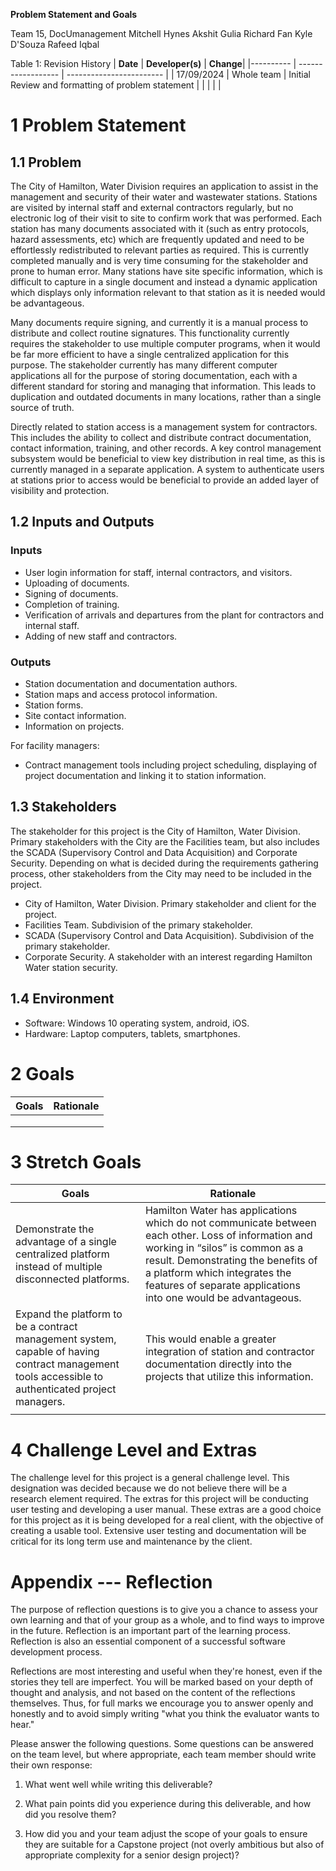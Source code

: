 
**Problem Statement and Goals**

Team 15, DocUmanagement
Mitchell Hynes
Akshit Gulia
Richard Fan
Kyle D'Souza
Rafeed Iqbal

Table 1: Revision History
| **Date**  | **Developer(s)** |  **Change**|
|---------- | ------------------ | ------------------------ |
|  17/09/2024 |  Whole team  |  Initial Review and formatting of problem statement |
|      |       |   |
  
# 1 Problem Statement

## 1.1 Problem

The City of Hamilton, Water Division requires an application to assist in the management and security of their water and wastewater stations. Stations are visited by internal staff and external contractors regularly, but no electronic log of their visit to site to confirm work that was performed. Each station has many documents associated with it (such as entry protocols, hazard assessments, etc) which are frequently updated and need to be effortlessly redistributed to relevant parties as required. This is currently completed manually and is very time consuming for the stakeholder and prone to human error. Many stations have site specific information, which is difficult to capture in a single document and instead a dynamic application which displays only information relevant to that station as it is needed would be advantageous. 

Many documents require signing, and currently it is a manual process to distribute and collect routine signatures. This functionality currently requires the stakeholder to use multiple computer programs, when it would be far more efficient to have a single centralized application for this purpose. The stakeholder currently has many different computer applications all for the purpose of storing documentation, each with a different standard for storing and managing that information. This leads to duplication and outdated documents in many locations, rather than a single source of truth.

Directly related to station access is a management system for contractors. This includes the ability to collect and distribute contract documentation, contact information, training, and other records. A key control management subsystem would be beneficial to view key distribution in real time, as this is currently managed in a separate application. A system to authenticate users at stations prior to access would be beneficial to provide an added layer of visibility and protection.

## 1.2 Inputs and Outputs

### Inputs 
* User login information for staff, internal contractors, and visitors.
* Uploading of documents.
* Signing of documents.
* Completion of training.
* Verification of arrivals and departures from the plant for contractors and internal staff.
* Adding of new staff and contractors.

### Outputs 
* Station documentation and documentation authors.
* Station maps and access protocol information.
* Station forms.
* Site contact information.
* Information on projects.

For facility managers:
* Contract management tools including project scheduling, displaying of project documentation and linking it to station information.


## 1.3 Stakeholders

The stakeholder for this project is the City of Hamilton, Water Division. Primary stakeholders with the City are the Facilities team, but also includes the SCADA (Supervisory Control and Data Acquisition) and Corporate Security. Depending on what is decided during the requirements gathering process, other stakeholders from the City may need to be included in the project.
* City of Hamilton, Water Division. Primary stakeholder and client for the project.
* Facilities Team. Subdivision of the primary stakeholder.
* SCADA (Supervisory Control and Data Acquisition). Subdivision of the primary stakeholder.
* Corporate Security. A stakeholder with an interest regarding Hamilton Water station security.

## 1.4 Environment

* Software: Windows 10 operating system, android, iOS.
* Hardware: Laptop computers, tablets, smartphones.

# 2 Goals
| Goals | Rationale |
| --- | --- |
| | |
| | |
| | |
# 3 Stretch Goals
| Goals | Rationale |
| --- | --- |
| Demonstrate the advantage of a single centralized platform instead of multiple disconnected platforms.| Hamilton Water has applications which do not communicate between each other. Loss of information and working in “silos” is common as a result. Demonstrating the benefits of a platform which integrates the features of separate applications into one would be advantageous. |
|Expand the platform to be a contract management system, capable of having contract management tools accessible to authenticated project managers. |This would enable a greater integration of station and contractor documentation directly into the projects that utilize this information. |
| | |
# 4 Challenge Level and Extras

The challenge level for this project is a general challenge level. This designation was decided because we do not believe there will be a research element required. The extras for this project will be conducting user testing and developing a user manual. These extras are a good choice for this project as it is being developed for a real client, with the objective of creating a usable tool. Extensive user testing and documentation will be critical for its long term use and maintenance by the client.

# Appendix --- Reflection

The purpose of reflection questions is to give you a chance to assess
your own learning and that of your group as a whole, and to find ways to
improve in the future. Reflection is an important part of the learning
process. Reflection is also an essential component of a successful
software development process.

Reflections are most interesting and useful when they're honest, even if
the stories they tell are imperfect. You will be marked based on your
depth of thought and analysis, and not based on the content of the
reflections themselves. Thus, for full marks we encourage you to answer
openly and honestly and to avoid simply writing "what you think the
evaluator wants to hear."

Please answer the following questions. Some questions can be answered on
the team level, but where appropriate, each team member should write
their own response:

1.  What went well while writing this deliverable?

2.  What pain points did you experience during this deliverable, and how
    did you resolve them?

3.  How did you and your team adjust the scope of your goals to ensure
    they are suitable for a Capstone project (not overly ambitious but
    also of appropriate complexity for a senior design project)?
